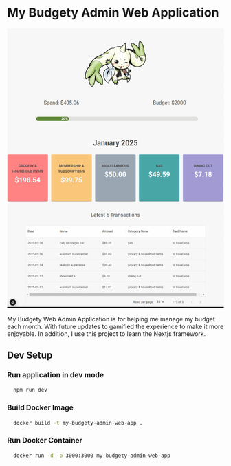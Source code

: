 # My Budgety Admin Web Application

![Demo](./my-budgety-web-app.gif)

My Budgety Web Admin Application is for helping me manage my budget each month. With future updates to gamified the experience to make it more enjoyable. In addition, I use this project to learn the Nextjs framework.

## Dev Setup

### Run application in dev mode

```bash
  npm run dev
```

### Build Docker Image

```bash
  docker build -t my-budgety-admin-web-app .
```

### Run Docker Container

```bash
  docker run -d -p 3000:3000 my-budgety-admin-web-app
```
